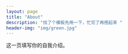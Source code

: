 ```yaml
---
layout: page
title: "About"
description: "找了个模板先用一下，忙完了再搭起来 " 
header-img: "img/green.jpg"
---
```


这一页填写你的自我介绍。





